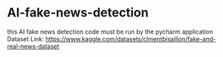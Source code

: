 # AI-fake-news-detection
this AI fake news detection code must be run by the pycharm application
Dataset Link: https://www.kaggle.com/datasets/clmentbisaillon/fake-and-real-news-dataset
